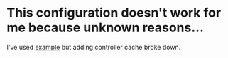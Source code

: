 # This configuration doesn't work for me because unknown reasons...

I've used [example](https://github.com/mvpjava/spring-caffeine-cache-tutorial) but adding controller cache broke down.

